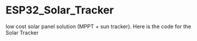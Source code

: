 # ESP32_Solar_Tracker
low cost solar panel solution (MPPT + sun tracker). Here is the code for the Solar Tracker 
